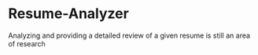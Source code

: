 # Resume-Analyzer
Analyzing and providing a detailed review of a given resume is still an area of research
